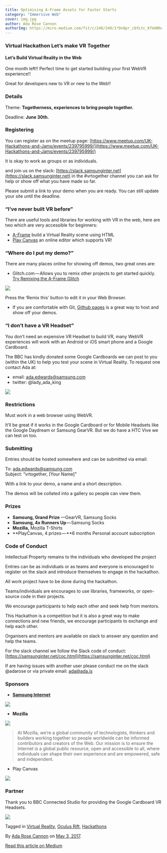 ```yaml
---
title: Optimising A-Frame Assets for Faster Starts
category: "Immersive Web"
cover: img.jpg
author: Ada Rose Cannon
authorImg: https://miro.medium.com/fit/c/240/240/1*Dn8pr_cbYLtc_KfmUNhnBA.png
---
```


### Virtual Hackathon Let’s make VR Together

#### Let’s Build Virtual Reality in the Web

One month left!! Perfect time to get started building your first WebVR experience!!

Great for developers new to VR or new to the Web!!

### Details

Theme: **Togetherness, experiences to bring people together.**

Deadline: **June 30th.**

### Registering

You can register as on the meetup page: [https://www.meetup.com/UK-Hackathons-and-Jams/events/239795999/](https://www.meetup.com/UK-Hackathons-and-Jams/events/239795999/)

It is okay to work as groups or as individuals.

and join us on the slack: [https://slack.samsunginter.net](https://slack.samsunginter.net) in the #vrtogether channel you can ask for help or show off what you have made so far.

Please submit a link to your demo when you are ready. You can still update your site until the deadline.

### “I’ve never built VR before”

There are useful tools and libraries for working with VR in the web, here are two which are very accessible for beginners:

*   [A-Frame](https://aframe.io) build a Virtual Reality scene using HTML
*   [Play Canvas](https://playcanvas.com/) an online editor which supports VR!

### “Where do I put my demo?”

There are many places online for showing off demos, two great ones are:

*   Glitch.com — Allows you to remix other projects to get started quickly. [Try Remixing the A-Frame Glitch](https://glitch.com/edit/#!/aframe?path=index.html:1:0)

![](https://cdn-images-1.medium.com/max/800/1*9au5LvzITK13Mio1jAB2EQ.png)

Press the ‘Remix this’ button to edit it in your Web Browser.

*   If you are comfortable with Git, [Github pages](https://pages.github.com/) is a great way to host and show off your demos.

### “I don’t have a VR Headset”

You don’t need an expensive VR Headset to build VR, many WebVR experiences will work with an Android or iOS smart phone and a Google Cardboard.

The BBC has kindly donated some Google Cardboards we can post to you (within the UK) to help you test your scene in Virtual Reality. To request one contact Ada at:

*   email: ada.edwards@samsung.com
*   twitter: @lady\_ada\_king

![](https://cdn-images-1.medium.com/max/800/0*5WJaJa_1uSw7AUYn.)

### Restrictions

Must work in a web browser using WebVR.

It’ll be great if it works in the Google Cardboard or for Mobile Headsets like the Google Daydream or Samsung GearVR. But we do have a HTC Vive we can test on too.

### Submitting

Entries should be hosted somewhere and can be submitted via email:

To: ada.edwards@samsung.com  
Subject: “vrtogether, \[Your Name\]”

With a link to your demo, a name and a short description.

The demos will be collated into a gallery so people can view them.

### Prizes

*   **Samsung, Grand Prize** —GearVR, Samsung Socks
*   **Samsung, 4x Runners Up** — Samsung Socks
*   **Mozilla,** Mozilla T-Shirts
*   **PlayCanvas, 4 prizes — **6 months Personal account subscription

### Code of Conduct

Intellectual Property remains to the individuals who developed the project

Entries can be as individuals or as teams and everyone is encouraged to register on the slack and introduce themselves to engage in the hackathon.

All work project have to be done during the hackathon.

Teams/individuals are encourages to use libraries, frameworks, or open-source code in their projects.

We encourage participants to help each other and seek help from mentors.

This Hackathon is a competition but it is also a great way to make connections and new friends, we encourage participants to exchange and help each other.

Organisers and mentors are available on slack to answer any question and help the teams.

For the slack channel we follow the Slack code of conduct: [https://samsunginter.net/coc.html](https://samsunginter.net/coc.html)

If are having issues with another user please conduct me on the slack @adarose or via private email: ada@ada.is

### Sponsors

*   [**Samsung Internet**](https://twitter.com/samsunginternet)

![](https://cdn-images-1.medium.com/max/800/0*sXXk0qBF1LzmEUKx.)

*   **Mozilla**

![](https://cdn-images-1.medium.com/max/800/1*Llwr_JsflWRRqz192uXalg.png)

> At Mozilla, we’re a global community of technologists, thinkers and builders working together so people worldwide can be informed contributors and creators of the Web. Our mission is to ensure the Internet is a global public resource, open and accessible to all, where individuals can shape their own experience and are empowered, safe and independent.

*   Play Canvas

![](https://cdn-images-1.medium.com/max/800/1*7TKz8WKN7YhVMwL4nhq4Jg.png)

### Partner

Thank you to BBC Connected Studio for providing the Google Cardboard VR Headsets.

![](https://cdn-images-1.medium.com/max/800/1*HXfhaMIcvW2MuAg49jX4dg.png)

Tagged in [Virtual Reality](https://medium.com/tag/virtual-reality), [Oculus Rift](https://medium.com/tag/oculus-rift), [Hackathons](https://medium.com/tag/hackathons)

By [Ada Rose Cannon](https://medium.com/@Lady_Ada_King) on [May 3, 2017](https://medium.com/p/53f629552764).

[Read this article on Medium](https://medium.com/@Lady_Ada_King/virtual-hackathon-lets-make-vr-together-53f629552764)
